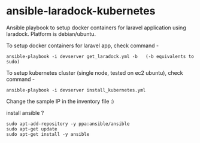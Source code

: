 # ansible-laradock-kubernetes
Ansible playbook to setup docker containers for laravel application using laradock. Platform is debian/ubuntu. 

To setup docker containers for laravel app, check command - 

	ansible-playbook -i devserver get_laradock.yml -b   (-b equivalents to sudo)  

To setup kubernetes cluster (single node, tested on ec2 ubuntu),  check command - 

	ansible-playbook -i devserver install_kubernetes.yml 

Change the sample IP in the inventory file :)

install ansible ?

	sudo apt-add-repository -y ppa:ansible/ansible
	sudo apt-get update
	sudo apt-get install -y ansible
